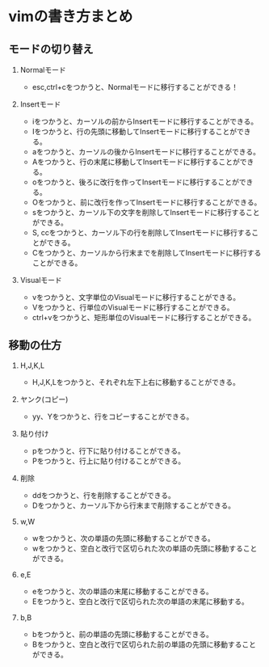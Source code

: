 # vimの書き方まとめ

## モードの切り替え
1. Normalモード
    
    - esc,ctrl+cをつかうと、Normalモードに移行することができる！
1. Insertモード
    
    - iをつかうと、カーソルの前からInsertモードに移行することができる。
    - Iをつかうと、行の先頭に移動してInsertモードに移行することができる。
    - aをつかうと、カーソルの後からInsertモードに移行することができる。
    - Aをつかうと、行の末尾に移動してInsertモードに移行することができる。
    - oをつかうと、後ろに改行を作ってInsertモードに移行することができる。
    - Oをつかうと、前に改行を作ってInsertモードに移行することができる。
    - sをつかうと、カーソル下の文字を削除してInsertモードに移行することができる。
    - S, ccをつかうと、カーソル下の行を削除してInsertモードに移行することができる。
    - Cをつかうと、カーソルから行末までを削除してInsertモードに移行することができる。

1. Visualモード

    - vをつかうと、文字単位のVisualモードに移行することができる。
    - Vをつかうと、行単位のVisualモードに移行することができる。
    - ctrl+vをつかうと、矩形単位のVisualモードに移行することができる。

## 移動の仕方
1. H,J,K,L

    - H,J,K,Lをつかうと、それぞれ左下上右に移動することができる。

1. ヤンク(コピー)

    - yy、Yをつかうと、行をコピーすることができる。

1. 貼り付け

    - pをつかうと、行下に貼り付けることができる。
    - Pをつかうと、行上に貼り付けることができる。

1. 削除

    - ddをつかうと、行を削除することができる。
    - Dをつかうと、カーソル下から行末まで削除することができる。

1. w,W

    - wをつかうと、次の単語の先頭に移動することができる。
    - wをつかうと、空白と改行で区切られた次の単語の先頭に移動することができる。

1. e,E

    - eをつかうと、次の単語の末尾に移動することができる。   
    - Eをつかうと、空白と改行で区切られた次の単語の末尾に移動する。

1. b,B

    - bをつかうと、前の単語の先頭に移動することができる。
    - Bをつかうと、空白と改行で区切られた前の単語の先頭に移動することができる。

